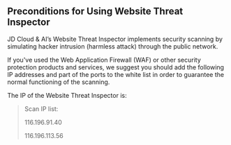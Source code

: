 ## Preconditions for Using Website Threat Inspector

JD Cloud & AI’s Website Threat Inspector implements security scanning by simulating hacker intrusion (harmless attack) through the public network.

If you've used the Web Application Firewall (WAF) or other security protection products and services, we suggest you should add the following IP addresses and part of the ports to the white list in order to guarantee the normal functioning of the scanning.

The IP of the Website Threat Inspector is:

> Scan IP list:
> 
>  116.196.91.40
> 
>  116.196.113.56
>

